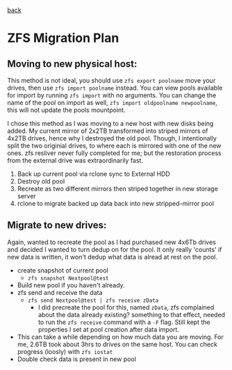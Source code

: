 [back](./README.md)

# ZFS Migration Plan

## Moving to new physical host: 

This method is not ideal, you should use `zfs export poolname` move your drives, then use `zfs import poolname` instead. You can view pools available for import by running `zfs import` with no arguments. You can change the name of the pool on import as well, `zfs import oldpoolname newpoolname`, this will not update the pools mountpoint. 

I chose this method as I was moving to a new host with new disks being added. My current mirror of 2x2TB transformed into striped mirrors of 4x2TB drives, hence why I destroyed the old pool. Though, I intentionally split the two originial drives, to where each is mirrored with one of the new ones. zfs resliver never fully completed for me; but the restoration process from the external drive was extraordinarily fast. 

1. Back up current pool via rclone sync to External HDD
2. Destroy old pool
3. Recreate as two different mirrors then striped together in new storage server
4. rclone to migrate backed up data back into new stripped-mirror pool 

## Migrate to new drives: 
Again, wanted to recreate the pool as I had purchased new 4x6Tb drives and decided I wanted to turn dedup on for the pool. It only really 'counts' if new data is written, it won't dedup what data is alread at rest on the pool. 

* create snapshot of current pool
  * `zfs snapshot Nextpool@test`
* Build new pool if you haven't already. 
* zfs send and receive the data
  * `zfs send Nextpool@test | zfs receive zData`
    * I did precreate the pool for this, named `zData`, zfs complained about the data already existing? something to that effect, needed to run the `zfs receive` command with a `-F` flag. Still kept the properties I set at pool creation after data import. 
* This can take a while depending on how much data you are moving. For me, 2.6TB took about 3hrs to drives on the same host. You can check progress (loosly) with `zfs iostat`
* Double check data is present in new pool